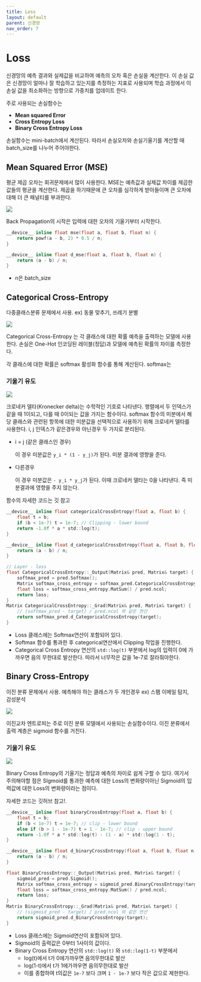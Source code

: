 ```yaml
---
title: Loss
layout: default
parent: 신경망
nav_order: 7
---
```


# Loss

신경망의 예측 결과와 실제값을 비교하여 예측의 오차 혹은 손실을 계산한다. 이 손실 값은 신경망이 얼마나 잘 학습하고 있는지를 측정하는 지표로 사용되며 학습 과정에서 이 손실 값을 최소화하는 방향으로 가중치를 업데이트 한다.

주로 사용되는 손실함수는

* **Mean squared Error**
* **Cross Entropy Loss**
* **Binary Cross Entropy Loss**



손실함수는 mini-batch에서 계산된다. 따라서 손실오차와 손실기울기를 계산할 때 batch_size를 나누어 주어야한다. 









## Mean Squared Error (MSE)

평균 제곱 오차는 회귀문제에서 많이 사용한다. MSE는 예측값과 실제값 차이를 제곱한 값들의 평균을 계산한다. 제곱을 하기때문에 큰 오차를 심각하게 받아들이며 큰 오차에 대해 더 큰 패널티를 부과한다.



![](../../assets/images/dnn/loss_mse.png)



Back Propagation의 시작은 입력에 대한 오차의 기울기부터 시작한다.

```c
__device__ inline float mse(float a, float b, float n) {
    return powf(a - b, 2) * 0.5 / n; 
}

__device__ inline float d_mse(float a, float b, float n) {
    return (a - b) / n;
}
```

* n은 batch_size









## Categorical Cross-Entropy

다중클래스분류 문제에서 사용. ex) 동물 맞추기, 쓰레기 분별

![](../../assets/images/dnn/loss_cce.png)



Categorical Cross-Entropy 는 각 클래스에 대한 확률 예측을 출력하는 모델에 사용한다. 손실은 One-Hot 인코딩된 레이블(정답)과 모델에 예측된 확률의 차이를 측정한다. 

각 클래스에 대한 확률은 softmax 활성화 함수를 통해 계산된다.  softmax는   



### 기울기 유도

![](../../assets/images/dnn/loss_cce_2.png)



크로네커 델타(Kronecker delta)는 수학적인 기호로 나타낸다. 행렬에서 두 인덱스가 같을 때 1이되고, 다를 때 0이되는 값을 가지는 함수이다. softmax 함수의 미분에서 해당 클래스와 관련된 항목에 대한 미분값을 선택적으로 사용하기 위해 크로네커 델타를 사용한다. i, j 인덱스가 같은경우와 아닌경우 두 가지로 분리된다.

* i = j (같은 클래스인 경우)

  이 경우 미분값은 `y_i * (1 - y_j)`가 된다. 미분 결과에 영향을 준다.

* 다른경우

  이 경우 미분값은 `- y_i * y_j`가 된다. 이때 크로네커 델타는 0을 나타낸다. 즉 미분결과에 영향을 주지 않는다.



함수의 자세한 코드는 깃 참고

```c
__device__ inline float categoricalCrossEntropy(float a, float b) {
    float t = b;
    if (b < 1e-7) t = 1e-7; // Clipping - lower bound
    return -1.0f * a * std::log(t);
}

__device__ inline float d_categoricalCrossEntropy(float a, float b, float n) {
    return (a - b) / n;
}
```

```c
// Layer - loss
float CategoricalCrossEntropy::_Output(Matrix& pred, Matrix& target) {
    softmax_pred = pred.Softmax();
    Matrix softmax_cross_entropy = softmax_pred.CategoricalCrossEntropy(target);
    float loss = softmax_cross_entropy.MatSum() / pred.ncol;
    return loss;
}
Matrix CategoricalCrossEntropy::_Grad(Matrix& pred, Matrix& target) {
    // (softmax_pred - target) / pred.ncol 와 같은 연산 
    return softmax_pred.d_CategoricalCrossEntropy(target);
}
```

* Loss 클래스에는 Softmax연산이 포함되어 있다.
* Softmax 함수를 통과한 후 categorical연산에서 Clipping 작업을 진행한다. 
* Categorical Cross Entropy 연산의 `std::log(t)` 부분에서  log의 입력이 0에 가까우면 음의 무한대로 발산한다.  따라서 너무작은 값을 1e-7로 잘라줘야한다.











## Binary Cross-Entropy

이진 분류 문제에서 사용. 예측해야 하는 클래스가 두 개인경우 ex) 스팸 이메일 탐지, 감성분석

![](../../assets/images/dnn/loss_bi_0.png)



이진교차 엔트로피는 주로 이진 분류 모델에서 사용되는 손실함수이다.  이진 분류에서 출력 계층은 sigmoid 함수를 거친다.



### 기울기 유도

![](../../assets/images/dnn/loss_bi_2.png)



Binary Cross Entropy의 기울기는 정답과 예측의 차이로 쉽게 구할 수 있다. 여기서 주의해야할 점은 SIgmoid를 통과한 예측에 대한 Loss의 변화량이아닌 Sigmoid의 입력값에 대한 Loss의 변화량이라는 점이다. 



자세한 코드는 깃허브 참고!.

```c
__device__ inline float binaryCrossEntropy(float a, float b) {
    float t = b;
    if (b < 1e-7) t = 1e-7; // clip - lower bound
    else if (b > 1 - 1e-7) t = 1 - 1e-7; // clip - upper bound
    return -1.0f * a * std::log(t) - (1 - a) * std::log(1 - t);
}

__device__ inline float d_binaryCrossEntropy(float a, float b, float n) {
    return (a - b) / n;
}
```

```c
float BinaryCrossEntropy::_Output(Matrix& pred, Matrix& target) {
    sigmoid_pred = pred.Sigmoid();
    Matrix softmax_cross_entropy = sigmoid_pred.BinaryCrossEntropy(target);
    float loss = softmax_cross_entropy.MatSum() / pred.ncol;
    return loss;
}
Matrix BinaryCrossEntropy::_Grad(Matrix& pred, Matrix& target) {
    // (sigmoid_pred - target) / pred.ncol 와 같은 연산 
    return sigmoid_pred.d_BinaryCrossEntropy(target);
}
```

* Loss 클래스에는 Sigmoid연산이 포함되어 있다.
* Sigmoid의 출력값은 0부터 1사이의 값이다.  
* Binary Cross Entropy 연산의 `std::log(t)` 와 `std::log(1-t)` 부분에서
  * log(t)에서 t가 0에가까우면 음의무한대로 발산
  * log(1-t)에서 t가 1에가까우면 음의무한대로 발산
  * 이를 종합하여 t의값은 `1e-7` 보다 크며 `1 - 1e-7` 보다 작은 값으로 제한한다.















